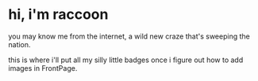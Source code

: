 # hi, i'm raccoon

you may know me from the internet, a wild new craze that's sweeping the nation.

this is where i'll put all my silly little badges once i figure out how to add images in FrontPage.
